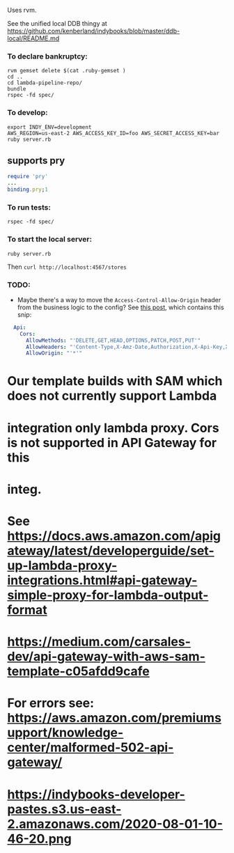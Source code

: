 Uses rvm.

See the unified local DDB thingy at https://github.com/kenberland/indybooks/blob/master/ddb-local/README.md

### To declare bankruptcy:
```
rvm gemset delete $(cat .ruby-gemset )
cd ..
cd lambda-pipeline-repo/
bundle
rspec -fd spec/
```

### To develop:
```
export INDY_ENV=development
AWS_REGION=us-east-2 AWS_ACCESS_KEY_ID=foo AWS_SECRET_ACCESS_KEY=bar ruby server.rb
```

## supports pry
```ruby
require 'pry'
...
binding.pry;1
```

### To run tests:

```
rspec -fd spec/
```

### To start the local server:
```
ruby server.rb
```

Then `curl http://localhost:4567/stores`

### TODO:

- Maybe there's a way to move the `Access-Control-Allow-Origin` header from the business logic to the config? See [this post](https://alexharv074.github.io/2019/03/31/introduction-to-sam-part-iii-adding-a-proxy-endpoint-and-cors-configuration.html), which contains this snip:

```yaml
  Api:
    Cors:
      AllowMethods: "'DELETE,GET,HEAD,OPTIONS,PATCH,POST,PUT'"
      AllowHeaders: "'Content-Type,X-Amz-Date,Authorization,X-Api-Key,X-Amz-Security-Token'"
      AllowOrigin: "'*'"
```


  # Our template builds with SAM which does not currently support Lambda
  # integration only lambda proxy. Cors is not supported in API Gateway for this
  # integ.
  # See https://docs.aws.amazon.com/apigateway/latest/developerguide/set-up-lambda-proxy-integrations.html#api-gateway-simple-proxy-for-lambda-output-format
  # https://medium.com/carsales-dev/api-gateway-with-aws-sam-template-c05afdd9cafe

  # For errors see: https://aws.amazon.com/premiumsupport/knowledge-center/malformed-502-api-gateway/
  # https://indybooks-developer-pastes.s3.us-east-2.amazonaws.com/2020-08-01-10-46-20.png


